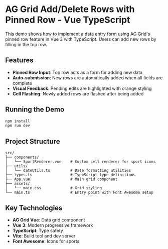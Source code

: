 # AG Grid Add/Delete Rows with Pinned Row - Vue TypeScript

This demo shows how to implement a data entry form using AG Grid's pinned row feature in Vue 3 with TypeScript. Users can add new rows by filling in the top row.

## Features

- **Pinned Row Input**: Top row acts as a form for adding new data
- **Auto-submission**: New rows are automatically added when all fields are complete
- **Visual Feedback**: Pending edits are highlighted with orange styling
- **Cell Flashing**: Newly added rows are flashed after being added

## Running the Demo

```bash
npm install
npm run dev
```

## Project Structure

```
src/
├── components/
│   └── SportRenderer.vue    # Custom cell renderer for sport icons
├── utils/
│   └── dateUtils.ts         # Date formatting utilities
├── types.ts                 # TypeScript type definitions
├── App.vue                  # Main grid component
├── assets/
│   └── main.css             # Grid styling
└── main.ts                  # Entry point with Font Awesome setup
```

## Key Technologies

- **AG Grid Vue**: Data grid component
- **Vue 3**: Modern progressive framework
- **TypeScript**: Type safety
- **Vite**: Build tool and dev server
- **Font Awesome**: Icons for sports